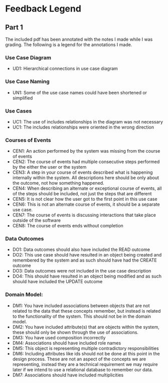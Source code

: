 # Feedback Legend

## Part 1
The included pdf has been annotated with the notes I made while I was grading. The following is a legend for the annotations I made.

### Use Case Diagram
* UD1: Hierarchical connections in use case diagram

### Use Case Naming
* UN1: Some of the use case names could have been shortened or simplified

### Use Cases
* UC1: The use of includes relationships in the diagram was not necessary
* UC1: The includes relationships were oriented in the wrong direction

### Courses of Events
* CEN1: An action performed by the system was missing from the course of events
* CEN2: The course of events had multiple consecutive steps performed by the either the user or the system
* CEN3: A step in your course of events described what is happening internally within the system. All descriptions here should be only about the outcome, not how something happened.
* CEN4: When describing an alternate or exceptional course of events, all of the steps should be included, not just the steps that are different
* CEN5: It is not clear how the user got to the first point in this use case
* CEN6: This is not an alternate course of events, it should be a separate use case.
* CEN7: The course of events is discussing interactions that take place outside of the software
* CEN8: The course of events ends without completion

### Data Outcomes
* DO1: Data outcomes should also have included the READ outcome
* DO2: This use case should have resulted in an object being created and remembered by the system and as such should have had the CREATE outcome
* DO3: Data outcomes were not included in the use case description
* DO4: This should have resulted in an object being modified and as such should have included the UPDATE outcome

### Domain Model:
* DM1: You have included associations between objects that are not related to the data that these concepts remember, but instead is related to the functionality of the system. This should not be in the domain model.
* DM2: You have included attribute(s) that are objects within the system, these should only be shown through the use of associations. 
* DM3: You have used composition incorrectly
* DM4: Associations should have included role names
* DM5: This object is representing multiple contradictory responsibilities
* DM6: Including attributes like ids should not be done at this point in the design process. These are not an aspect of the concepts we are representing, instead they are a technical requirement we may require later if we intend to use a relational database to remember our data.
* DM7: Associations should have included multiplicities